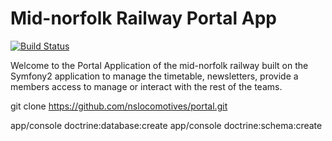 Mid-norfolk Railway Portal App
========================
[![Build Status](https://travis-ci.org/nslocomotives/portal.svg)](http://travis-ci.org/nslocomotives/portal)

Welcome to the Portal Application of the mid-norfolk railway 
built on the Symfony2 application to manage the timetable, newsletters,
provide a members access to manage or interact with the rest of the teams.

git clone https://github.com/nslocomotives/portal.git

app/console doctrine:database:create
app/console doctrine:schema:create
